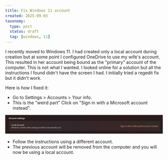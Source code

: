 ```yaml
---
title: Fix Windows 11 account
created: 2025-09-03
taxonomy:
  type: post
  status: draft
  tag: [windows, 11]
---
```


I recently moved to Windows 11.
I had created only a local account during creation but at some point I configured OneDrive to use my wife's account.
This resulted in her account being bound as the "primary" account of the computer.
This is not what I wanted.
I looked online for a solution but all the instructions I found didn't have the screen I had.
I initially tried a regedit fix but it didn't work.

Here is how I fixed it:

* Go to Settings > Accounts > Your info.
* This is the "weird part" Click on "Sign in with a Microsoft account instead".

![Fix Windows 11 account](local-account.png)

* Follow the instructions using a different account.
* The previous account will be removed from the computer and you will now be using a local account.
